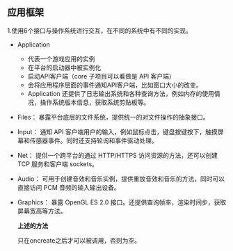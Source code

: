 ## 应用框架

1.使用6个接口与操作系统进行交互，在不同的系统中有不同的实现。

- Application
  - 代表一个游戏应用的实例
  - 在平台的启动器中被实例化
  - 启动API客户端（core 子项目可以看做是 API 客户端）
  - 会将应用程序层面的事件通知API客户端，比如窗口大小的改变。
  - Application 还提供了日志输出系统和各种查询方法，例如内存的使用情况，操作系统版本信息，获取系统剪贴板等。

- Files： 暴露平台底层的文件系统，提供统一的对文件操作的抽象接口。

- Input： 通知 API 客户端用户的输入，例如鼠标点击，键盘按键按下，触摸屏幕和传感器事件。同时还支持轮询和事件驱动处理。

- Net： 提供一个跨平台的通过 HTTP/HTTPS 访问资源的方法，还可以创建 TCP 服务和客户端 sockets。

- Audio： 可用于创建音效和音乐实例，提供重放音效和音乐的方法，同时可以直接访问 PCM 音频的输入输出设备。

- Graphics： 暴露 OpenGL ES 2.0 接口。还提供查询帧率，渲染时间步，获取屏幕宽高等方法。

  

  **上述的方法**

  只在oncreate之后才可以被调用，否则为空。

  